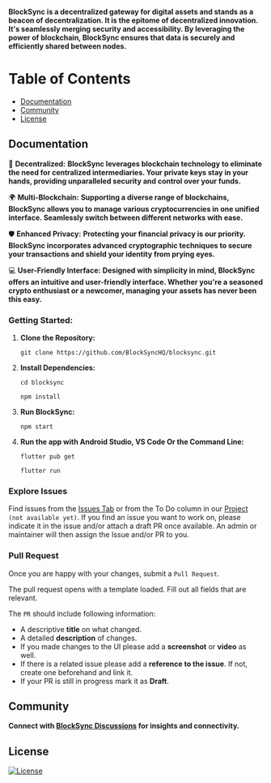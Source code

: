 **BlockSync is a decentralized gateway for digital assets and stands as a beacon of decentralization. It is the epitome of decentralized innovation. It's seamlessly merging security and accessibility. By leveraging the power of blockchain, BlockSync ensures that data is securely and efficiently shared between nodes.**

# Table of Contents
- [Documentation](#documentation)
- [Community](#community)
- [License](#license)

## Documentation

🔐 **Decentralized:**
**BlockSync leverages blockchain technology to eliminate the need for centralized intermediaries. Your private keys stay in your hands, providing unparalleled security and control over your funds.**

🌍 **Multi-Blockchain:**
**Supporting a diverse range of blockchains, BlockSync allows you to manage various cryptocurrencies in one unified interface. Seamlessly switch between different networks with ease.**

🛡️ **Enhanced Privacy:**
**Protecting your financial privacy is our priority. BlockSync incorporates advanced cryptographic techniques to secure your transactions and shield your identity from prying eyes.**

💻 **User-Friendly Interface:**
**Designed with simplicity in mind, BlockSync offers an intuitive and user-friendly interface. Whether you're a seasoned crypto enthusiast or a newcomer, managing your assets has never been this easy.**

### Getting Started:

1. **Clone the Repository:**
   ```
   git clone https://github.com/BlockSyncHQ/blocksync.git
   ```

2. **Install Dependencies:**
   ```
   cd blocksync
   ```
   ```
   npm install
   ```

3. **Run BlockSync:**
   ```
   npm start
   ```
4. **Run the app with Android Studio, VS Code Or the Command Line:**
   
   ```
   flutter pub get
   ```
   ```
   flutter run
   ```

### Explore Issues

Find issues from the [Issues Tab](https://github.com/BlockSyncHQ/blocksync/issues) or from the To Do column in our [Project]() `(not available yet)`. If you find an issue you want to work on, please indicate it in the issue and/or attach a draft PR once available. An admin or maintainer will then assign the Issue and/or PR to you.

### Pull Request

Once you are happy with your changes, submit a `Pull Request`.

The pull request opens with a template loaded. Fill out all fields that are relevant.

The `PR` should include following information:
* A descriptive **title** on what changed.
* A detailed **description** of changes.
* If you made changes to the UI please add a **screenshot** or **video** as well.
* If there is a related issue please add a **reference to the issue**. If not, create one beforehand and link it.
* If your PR is still in progress mark it as **Draft**.

## Community

**Connect with [BlockSync Discussions](https://github.com/orgs/BlockSyncHQ/discussions) for insights and connectivity.**

## License
[![License](https://img.shields.io/badge/license-Apache2.0-blue.svg)](LICENSE)
